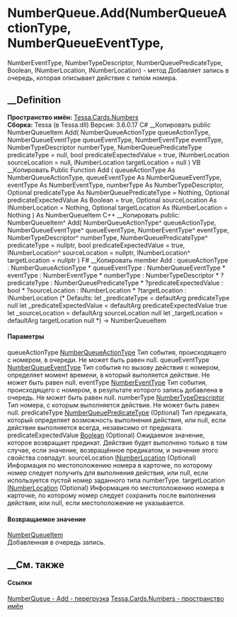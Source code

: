 # NumberQueue.Add(NumberQueueActionType, NumberQueueEventType,
NumberEventType, NumberTypeDescriptor, NumberQueuePredicateType, Boolean,
INumberLocation, INumberLocation) - метод
Добавляет запись в очередь, которая описывает действие с типом номера.
## __Definition
 **Пространство имён:** [Tessa.Cards.Numbers](N_Tessa_Cards_Numbers.htm)  
 **Сборка:** Tessa (в Tessa.dll) Версия: 3.6.0.17
C# __Копировать
     public NumberQueueItem Add(
    	NumberQueueActionType queueActionType,
    	NumberQueueEventType queueEventType,
    	NumberEventType eventType,
    	NumberTypeDescriptor numberType,
    	NumberQueuePredicateType predicateType = null,
    	bool predicateExpectedValue = true,
    	INumberLocation sourceLocation = null,
    	INumberLocation targetLocation = null
    )
VB __Копировать
     Public Function Add ( 
    	queueActionType As NumberQueueActionType,
    	queueEventType As NumberQueueEventType,
    	eventType As NumberEventType,
    	numberType As NumberTypeDescriptor,
    	Optional predicateType As NumberQueuePredicateType = Nothing,
    	Optional predicateExpectedValue As Boolean = true,
    	Optional sourceLocation As INumberLocation = Nothing,
    	Optional targetLocation As INumberLocation = Nothing
    ) As NumberQueueItem
C++ __Копировать
     public:
    NumberQueueItem^ Add(
    	NumberQueueActionType^ queueActionType, 
    	NumberQueueEventType^ queueEventType, 
    	NumberEventType^ eventType, 
    	NumberTypeDescriptor^ numberType, 
    	NumberQueuePredicateType^ predicateType = nullptr, 
    	bool predicateExpectedValue = true, 
    	INumberLocation^ sourceLocation = nullptr, 
    	INumberLocation^ targetLocation = nullptr
    )
F# __Копировать
     member Add : 
            queueActionType : NumberQueueActionType * 
            queueEventType : NumberQueueEventType * 
            eventType : NumberEventType * 
            numberType : NumberTypeDescriptor * 
            ?predicateType : NumberQueuePredicateType * 
            ?predicateExpectedValue : bool * 
            ?sourceLocation : INumberLocation * 
            ?targetLocation : INumberLocation 
    (* Defaults:
            let _predicateType = defaultArg predicateType null
            let _predicateExpectedValue = defaultArg predicateExpectedValue true
            let _sourceLocation = defaultArg sourceLocation null
            let _targetLocation = defaultArg targetLocation null
    *)
    -> NumberQueueItem 
#### Параметры
queueActionType
[NumberQueueActionType](T_Tessa_Cards_Numbers_NumberQueueActionType.htm)
     Тип события, происходящего с номером, в очереди. Не может быть равен null. 
queueEventType
[NumberQueueEventType](T_Tessa_Cards_Numbers_NumberQueueEventType.htm)
     Тип события по вызову действия с номером, определяет момент времени, в который выполяется действие. Не может быть равен null. 
eventType [NumberEventType](T_Tessa_Cards_Numbers_NumberEventType.htm)
     Тип события, происходящего с номером, в результате которого запись добавлена в очередь. Не может быть равен null. 
numberType
[NumberTypeDescriptor](T_Tessa_Cards_Numbers_NumberTypeDescriptor.htm)
     Тип номера, с которым выполняется действие. Не может быть равен null. 
predicateType
[NumberQueuePredicateType](T_Tessa_Cards_Numbers_NumberQueuePredicateType.htm)
(Optional)
     Тип предиката, который определяет возможность выполнения действия, или null, если действие выполняется всегда, независимо от предиката. 
predicateExpectedValue
[Boolean](https://learn.microsoft.com/dotnet/api/system.boolean) (Optional)
     Ожидаемое значение, которое возвращает предикат. Действие будет выполнено только в том случае, если значение, возвращённое предикатом, и значение этого свойства совпадут. 
sourceLocation [INumberLocation](T_Tessa_Cards_Numbers_INumberLocation.htm)
(Optional)
     Информация по местоположению номера в карточке, по которому номер следует получить для выполнения действия, или null, если используется пустой номер заданного типа numberType. 
targetLocation [INumberLocation](T_Tessa_Cards_Numbers_INumberLocation.htm)
(Optional)
     Информация по местоположению номера в карточке, по которому номер следует сохранить после выполнения действия, или null, если местоположение не указывается. 
#### Возвращаемое значение
[NumberQueueItem](T_Tessa_Cards_Numbers_NumberQueueItem.htm)  
Добавленная в очередь запись.
##  __См. также
#### Ссылки
[NumberQueue - ](T_Tessa_Cards_Numbers_NumberQueue.htm)
[Add - перегрузка](Overload_Tessa_Cards_Numbers_NumberQueue_Add.htm)
[Tessa.Cards.Numbers - пространство имён](N_Tessa_Cards_Numbers.htm)
